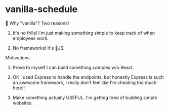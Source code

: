 # vanilla-schedule

🍦 Why "vanilla"? Two reasons!

1. It's no frills! I'm just making something simple to keep track of when employees work.

2. No frameworks! It's 🍦JS!

Motivations -

1. Prove to myself I can build something complex w/o React.

2. OK I used Express to handle the endpoints, but honestly Express is such an awesome framework, I really don't feel like I'm cheating too much here!!

3. Make something actually USEFUL. I'm getting tired of building simple websites.

